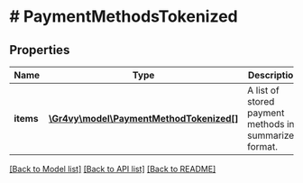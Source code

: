 # # PaymentMethodsTokenized

## Properties

Name | Type | Description | Notes
------------ | ------------- | ------------- | -------------
**items** | [**\Gr4vy\model\PaymentMethodTokenized[]**](PaymentMethodTokenized.md) | A list of stored payment methods in summarized format. | [optional]

[[Back to Model list]](../../README.md#models) [[Back to API list]](../../README.md#endpoints) [[Back to README]](../../README.md)

